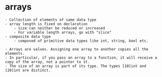 # arrays

    - Collection of elements of same data type
    - array length is fixed on declaration
        - size can neither be reduced or increased
        - For variable length arrays, go with "slice"
    - composite data type
        - composed of primitive data types like int, string, bool etc.

    - Arrays are values. Assigning one array to another copies all the elements.
    - In particular, if you pass an array to a function, it will receive a copy of the array, not a pointer to it.
    - The size of an array is part of its type. The types [10]int and [20]int are distinct.
